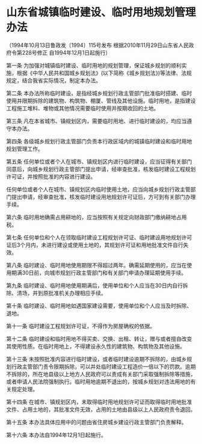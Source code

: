 # 山东省城镇临时建设、临时用地规划管理办法

（1994年10月13日鲁政发〔1994〕115号发布 根据2010年11月29日山东省人民政府令第228号修正  自1994年12月1日起施行）


第一条  为加强对城镇临时建设、临时用地的规划管理，保证城乡规划的顺利实施，根据《中华人民共和国城乡规划法》(以下简称《城乡规划法》)等法律、法规规定，结合我省实际情况，制定本办法。

第二条  本办法所称临时建设，是指经城乡规划行政主管部门批准临时搭建、临时使用并限期拆除的建筑物、构筑物、棚厦、管线及其他设施。临时用地，是指建设工程施工堆料、堆物或其他情况需要临时使用并按期收回的土地。

第三条  凡在本省城市、镇规划区内，需要临时用地、进行临时建设的，均应当遵守本办法。

第四条  各级城乡规划行政主管部门负责本行政区域内的城镇临时建设和临时用地规划管理工作。

第五条  任何单位或者个人在城市、镇规划区内进行临时建设，应当征得有关部门同意后，向城乡规划行政主管部门提出申请，经审查批准，核发临时建设工程规划许可证，并按照批准的内容进行建设。

任何单位或者个人在城市、镇规划区内临时使用土地，应当向城乡规划行政主管部门提出申请，经审查批准，核发临时建设用地规划许可证后，方可到有关部门办理手续。

第六条  临时用地确需占用耕地的，应当按照有关规定向财政部门缴纳耕地占用税。

第七条  任何单位和个人在领取临时建设工程规划许可证、临时建设用地规划许可证后3个月内，未进行建设或使用土地的，其规划许可证和用地批准文件自行失效。

第八条  临时建设、临时用地使用期限不得超过两年。确需延期使用的，应当在使用期满30日前，向城市规划行政主管部门和有关部门申请办理延期使用手续。

第九条  临时建设、临时用地使用期满后，使用单位和个人应当在30日内自行拆除、清场，并到原批准机关办理相应手续。

第十条  临时建设、临时用地如遇国家建设需要，使用单位和个人应当及时拆除、退地。

第十一条  临时建设工程规划许可证，不得作为房屋确权的依据。

第十二条  临时建设和临时用地不得买卖、交换、出租、转让，赠与或者擅自改变其使用性质。在临时用地上，不得建设永久性的建筑物、构筑物及其他设施。

第十三条  未按照批准内容进行临时建设，或者临时建设逾期不拆除的，由城乡规划行政主管部门责令限期拆除，可以并处临时建设工程造价一倍以下的罚款。逾期不拆除的，所在地县级以上地方人民政府可以责成有关部门采取强制拆除等措施，或者申请人民法院强制执行。临时用地逾期不退出的，按城乡规划对违法用地的有关规定处理。

第十四条  在城市、镇规划区内，未取得临时用地规划许可证而取得临时用地批准文件、占用土地的，其批准文件无效，占用的土地由县级以上人民政府责令退回。

第十五条  本办法具体应用中的问题由省住房城乡建设行政主管部门负责解释。

第十六条  本办法自1994年12月1日起施行。